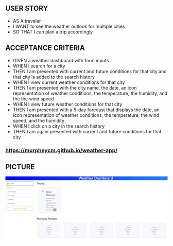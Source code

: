 ## USER STORY
* AS A traveler
* I WANT to see the weather outlook for multiple cities
* SO THAT I can plan a trip accordingly
  
## ACCEPTANCE CRITERIA
* GIVEN a weather dashboard with form inputs
* WHEN I search for a city
* THEN I am presented with current and future conditions for that city and that city is added to the search history
* WHEN I view current weather conditions for that city
* THEN I am presented with the city name, the date, an icon representation of weather conditions, the temperature, the humidity, and the the wind speed
* WHEN I view future weather conditions for that city
* THEN I am presented with a 5-day forecast that displays the date, an icon representation of weather conditions, the temperature, the wind speed, and the humidity
* WHEN I click on a city in the search history
* THEN I am again presented with current and future conditions for that city

### https://murpheycm.github.io/weather-app/

## PICTURE
![screenshot](./images/screenshot.JPG)